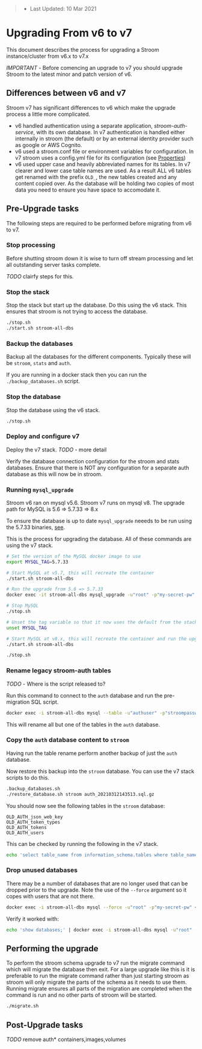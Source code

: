> * Last Updated: 10 Mar 2021  

# Upgrading From v6 to v7

This document describes the process for upgrading a Stroom instance/cluster from v6.x to v7.x

*IMPORTANT* - Before comencing an upgrade to v7 you should upgrade Stroom to the latest minor and patch version of v6.

## Differences between v6 and v7

Stroom v7 has significant differences to v6 which make the upgrade process a little more complicated.

* v6 handled authentication using a separate application, _stroom-auth-service_, with its own database.
  In v7 authentication is handled either internally in stroom (the default) or by an external identity provider such as google or AWS Cognito.
* v6 used a stroom.conf file or environment variables for configuration.
  In v7 stroom uses a config.yml file for its configuration (see [Properties](../../user-guide/properties.md))
* v6 used upper case and heavily abbreviated names for its tables.
  In v7 clearer and lower case table names are used.
  As a result ALL v6 tables get renamed with the prefix `OLD_`, the new tables created and any content copied over.
  As the database will be holding two copies of most data you need to ensure you have space to accomodate it.

## Pre-Upgrade tasks

The following steps are required to be performed before migrating from v6 to v7.


### Stop processing

Before shutting stroom down it is wise to turn off stream processing and let all outstanding server tasks complete.

*TODO* clairfy steps for this.


### Stop the stack

Stop the stack but start up the database.
Do this using the v6 stack.
This ensures that stroom is not trying to access the database.

```bash
./stop.sh
./start.sh stroom-all-dbs
```

### Backup the databases

Backup all the databases for the different components.
Typically these will be `stroom`, `stats` and `auth`.

If you are running in a docker stack then you can run the `./backup_databases.sh` script.


### Stop the database

Stop the database using the v6 stack.

```bash
./stop.sh
```


### Deploy and configure v7

Deploy the v7 stack.
*TODO* - more detail

Verify the database connection configuration for the stroom and stats databases.
Ensure that there is NOT any configuration for a separate auth database as this will now be in stroom.


### Running `mysql_upgrade`

Stroom v6 ran on mysql v5.6.
Stroom v7 runs on mysql v8.
The upgrade path for MySQL is 5.6 => 5.7.33 => 8.x

To ensure the database is up to date `mysql_upgrade` neeeds to be run using the 5.7.33 binaries, [see](https://dev.mysql.com/doc/refman/8.0/en/mysql-upgrade.html).

This is the process for upgrading the database. All of these commands are using the v7 stack.

```bash
# Set the version of the MySQL docker image to use
export MYSQL_TAG=5.7.33

# Start MySQL at v5.7, this will recreate the container
./start.sh stroom-all-dbs

# Run the upgrade from 5.6 => 5.7.33
docker exec -it stroom-all-dbs mysql_upgrade -u"root" -p"my-secret-pw"

# Stop MySQL
./stop.sh

# Unset the tag variable so that it now uses the default from the stack (8.x)
unset MYSQL_TAG

# Start MySQL at v8.x, this will recreate the container and run the upgrade from 5.7.33=>8
./start.sh stroom-all-dbs

./stop.sh
```


### Rename legacy stroom-auth tables

*TODO* - Where is the script released to?

Run this command to connect to the `auth` database and run the pre-migration SQL script.

```bash
docker exec -i stroom-all-dbs mysql --table -u"authuser" -p"stroompassword1" auth < v7_auth_db_table_rename.sql
```

This will rename all but one of the tables in the `auth` database.


### Copy the `auth` database content to `stroom`

Having run the table rename perform another backup of just the `auth` database.

Now restore this backup into the `stroom` database.
You can use the v7 stack scripts to do this.

```bash
.backup_databases.sh
./restore_database.sh stroom auth_20210312143513.sql.gz
```

You should now see the following tables in the `stroom` database:

```
OLD_AUTH_json_web_key
OLD_AUTH_token_types
OLD_AUTH_tokens
OLD_AUTH_users
```

This can be checked by running the following in the v7 stack.

```bash
echo 'select table_name from information_schema.tables where table_name like "OLD_AUTH%"' | ./database_shell.sh
```

### Drop unused databases

There may be a number of databases that are no longer used that can be dropped prior to the upgrade.
Note the use of the `--force` argument so it copes with users that are not there.

```bash
docker exec -i stroom-all-dbs mysql --force -u"root" -p"my-secret-pw" < v7_drop_unused_databases.sql

```

Verify it worked with:

```bash
echo 'show databases;' | docker exec -i stroom-all-dbs mysql -u"root" -p"my-secret-pw"
```


## Performing the upgrade

To perform the stroom schema upgrade to v7 run the migrate command which will migrate the database then exit.
For a large upgrade like this is it is preferable to run the migrate command rather than just starting stroom as stroom will only migrate the parts of the schema as it needs to use them.
Running migrate ensures all parts of the migration are completed when the command is run and no other parts of stroom will be started.

```bash
./migrate.sh
```



## Post-Upgrade tasks

*TODO* remove auth* containers,images,volumes
